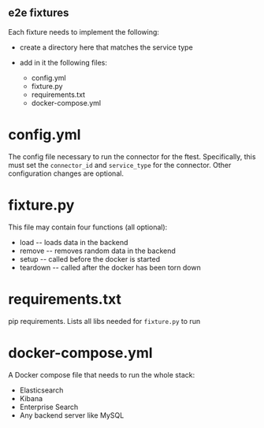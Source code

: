 e2e fixtures
------------

Each fixture needs to implement the following:

- create a directory here that matches the service type
- add in it the following files:

  - config.yml
  - fixture.py
  - requirements.txt
  - docker-compose.yml

config.yml
==========

The config file necessary to run the connector for the ftest.
Specifically, this must set the `connector_id` and `service_type` for the connector.
Other configuration changes are optional.

fixture.py
==========

This file may contain four functions (all optional):

- load -- loads data in the backend
- remove -- removes random data in the backend
- setup -- called before the docker is started
- teardown -- called after the docker has been torn down

requirements.txt
================

pip requirements. Lists all libs needed for `fixture.py` to run


docker-compose.yml
==================

A Docker compose file that needs to run the whole stack:

- Elasticsearch
- Kibana
- Enterprise Search
- Any backend server like MySQL


